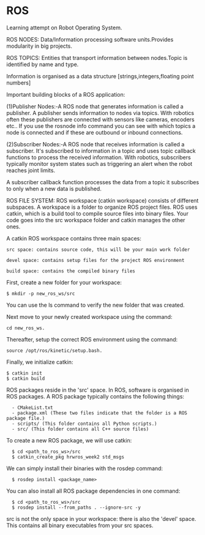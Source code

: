 # ROS
Learning attempt on Robot Operating System.

ROS NODES: Data/Information processing software units.Provides modularity in big projects.

ROS TOPICS: Entities that transport information between nodes.Topic is identified by name and type.

Information is organised as a data structure [strings,integers,floating point numbers]

Important building blocks of a ROS application:
                                                  
(1)Publisher Nodes:-A ROS node that generates information is called a publisher. A publisher sends information to nodes via topics.      With robotics often these publishers are connected with sensors like cameras, encoders etc..
If you use the rosnode info command you can see with which topics a node is connected and if these are outbound or inbound connections.           

(2)Subscriber Nodes:-A ROS node that receives information is called a subscriber. It's subscribed to information in a topic and uses      topic callback functions to process the received information.
With robotics, subscribers typically monitor system states such as triggering an alert when the robot reaches joint limits.

A subscriber callback function processes the data from a topic it subscribes to only when a new data is published.

ROS FILE SYSTEM:
ROS workspace (catkin workspace) consists of different subspaces. A workspace is a folder to organize ROS project files.                ROS uses catkin, which is a build tool to compile source files into binary files. Your code goes into the src workspace folder and  catkin manages the other ones. 
                
       
A catkin ROS workspace contains three main spaces:

    src space: contains source code, this will be your main work folder
    
    devel space: contains setup files for the project ROS environment
    
    build space: contains the compiled binary files
    
First, create a new folder for your workspace:
        
    $ mkdir -p new_ros_ws/src

You can use the ls command to verify the new folder that was created.

Next move to your newly created workspace using the command:
      
    cd new_ros_ws.

Thereafter, setup the correct ROS environment using the command: 

    source /opt/ros/kinetic/setup.bash. 
Finally, we initialize catkin:

    $ catkin init
    $ catkin build


ROS packages reside in the 'src' space. In ROS, software is organised in ROS packages. A ROS package typically contains the following things:
      
      - CMakeList.txt
      - package.xml (These two files indicate that the folder is a ROS package file.)
      - scripts/ (This folder contains all Python scripts.)
      - src/ (This folder contains all C++ source files)
      
To create a new ROS package, we will use catkin:

      $ cd <path_to_ros_ws>/src
      $ catkin_create_pkg hrwros_week2 std_msgs
      
We can simply install their binaries with the rosdep command:

      $ rosdep install <package_name>

You can also install all ROS package dependencies in one command:

      $ cd <path_to_ros_ws>/src
      $ rosdep install --from_paths . --ignore-src -y
      
src is not the only space in your workspace: there is also the 'devel' space. This contains all binary executables from your src spaces.
